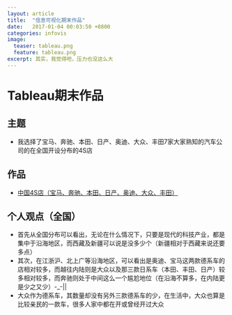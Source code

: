 ```yaml
---
layout: article
title:  "信息可视化期末作品"
date:   2017-01-04 00:03:50 +0800
categories: infovis
image:
  teaser: tableau.png
  feature: tableau.png
excerpt: 其实，我觉得吧，压力也没这么大
---
```


# Tableau期末作品

## 主题
- 我选择了宝马、奔驰、本田、日产、奥迪、大众、丰田7家大家熟知的汽车公司的在全国开设分布的4S店

## 作品
- [中国4S店（宝马、奔驰、本田、日产、奥迪、大众、丰田）](https://luo00789.github.io/infovis/index.html)

## 个人观点（全国）
- 首先从全国分布可以看出，无论在什么情况下，只要是现代的科技产业，都是集中于沿海地区，而西藏及新疆可以说是没多少个（新疆相对于西藏来说还要多点）
- 其次，在江浙沪、北上广等沿海地区，可以看出是奥迪、宝马这两款德系车的店相对较多，而越往内陆则是大众以及那三款日系车（本田、丰田、日产）较多相对较多，而奔驰则处于中间这么一个尴尬地位（在沿海不算多，在内陆更是少之又少）-_-||
- 大众作为德系车，其数量却没有另外三款德系车的少，在生活中，大众也算是比较亲民的一款车，很多人家中都在开或曾经开过大众

